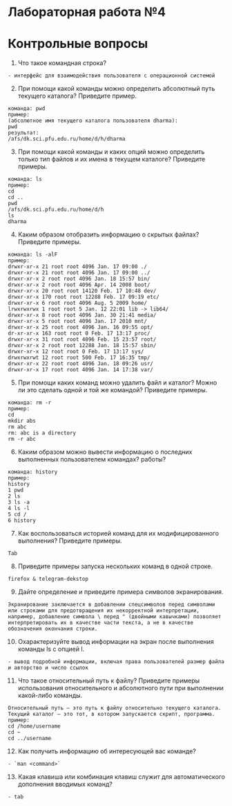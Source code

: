 # Лабораторная работа №4
# Контрольные вопросы
1. Что такое командная строка?
```
- интерфейс для взаимодействия пользователя с операционной системой 
```
2. При помощи какой команды можно определить абсолютный путь текущего каталога?
Приведите пример.
```
команда: pwd
пример:
(абсолютное имя текущего каталога пользователя dharma):
pwd
результат:
/afs/dk.sci.pfu.edu.ru/home/d/h/dharma
```
3. При помощи какой команды и каких опций можно определить только тип файлов
и их имена в текущем каталоге? Приведите примеры.
```
команда: ls
пример:
cd
cd ..
pwd
/afs/dk.sci.pfu.edu.ru/home/d/h
ls
dharma
```
4. Каким образом отобразить информацию о скрытых файлах? Приведите примеры.
```
команда: ls -alF
пример:
drwxr-xr-x 21 root root 4096 Jan. 17 09:00 ./
drwxr-xr-x 21 root root 4096 Jan. 17 09:00 ../
drwxr-xr-x 2 root root 4096 Jan. 18 15:57 bin/
drwxr-xr-x 2 root root 4096 Apr. 14 2008 boot/
drwxr-xr-x 20 root root 14120 Feb. 17 10:48 dev/
drwxr-xr-x 170 root root 12288 Feb. 17 09:19 etc/
drwxr-xr-x 6 root root 4096 Aug. 5 2009 home/
lrwxrwxrwx 1 root root 5 Jan. 12 22:01 lib -> lib64/
drwxr-xr-x 8 root root 4096 Jan. 30 21:41 media/
drwxr-xr-x 5 root root 4096 Jan. 17 2010 mnt/
drwxr-xr-x 25 root root 4096 Jan. 16 09:55 opt/
dr-xr-xr-x 163 root root 0 Feb. 17 13:17 proc/
drwxr-xr-x 31 root root 4096 Feb. 15 23:57 root/
drwxr-xr-x 2 root root 12288 Jan. 18 15:57 sbin/
drwxr-xr-x 12 root root 0 Feb. 17 13:17 sys/
drwxrwxrwt 12 root root 500 Feb. 17 16:35 tmp/
drwxr-xr-x 22 root root 4096 Jan. 18 09:26 usr/
drwxr-xr-x 17 root root 4096 Jan. 14 17:38 var/
```
5. При помощи каких команд можно удалить файл и каталог? Можно ли это сделать
одной и той же командой? Приведите примеры.
```
команда: rm -r
пример:
cd
mkdir abs
rm abc
rm: abc is a directory
rm -r abc
```
6. Каким образом можно вывести информацию о последних выполненных пользователем командах? работы?
```
команда: history
пример:
history
1 pwd
2 ls
3 ls -a
4 ls -l
5 cd /
6 history
```
7. Как воспользоваться историей команд для их модифицированного выполнения? Приведите примеры.
```
Tab
```
8. Приведите примеры запуска нескольких команд в одной строке.
```
firefox & telegram-dekstop
```
9. Дайте определение и приведите примера символов экранирования.
```
Экранирование заключается в добавлении спецсимволов перед символами или строками для предотвращения их некорректной интерпретации,
например, добавление символа \ перед " (двойными кавычками) позволяет интерпретировать их в качестве части текста, а не в качестве обозначения окончания строки.
```
10. Охарактеризуйте вывод информации на экран после выполнения команды ls с опцией l.
```
- вывод подробной информации, включая права пользователей размер файла и авторство и число ссылок
```
11. Что такое относительный путь к файлу? Приведите примеры использования относительного и абсолютного пути при выполнении какой-либо команды.
```
Относительный путь — это путь к файлу относительно текущего каталога. Текущий каталог — это тот, в котором запускается скрипт, программа.
пример:
cd /home/username
cd ~
cd ../username
```
12. Как получить информацию об интересующей вас команде?
```
- `man <command>`
```
13. Какая клавиша или комбинация клавиш служит для автоматического дополнения
вводимых команд?
```
- tab
```
